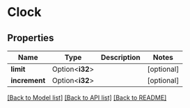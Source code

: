 # Clock

## Properties

Name | Type | Description | Notes
------------ | ------------- | ------------- | -------------
**limit** | Option<**i32**> |  | [optional]
**increment** | Option<**i32**> |  | [optional]

[[Back to Model list]](../README.md#documentation-for-models) [[Back to API list]](../README.md#documentation-for-api-endpoints) [[Back to README]](../README.md)


